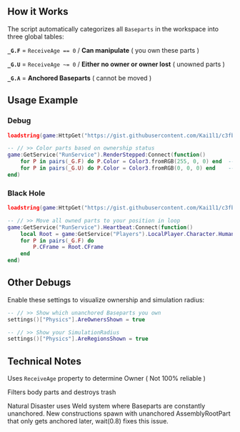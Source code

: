## How it Works

The script automatically categorizes all `Baseparts` in the workspace into three global tables:

**`_G.F`** = `ReceiveAge == 0` / **Can manipulate** ( you own these parts )

**`_G.U`** = `ReceiveAge ~= 0` / **Either no owner or owner lost** ( unowned parts )

**`_G.A`** = **Anchored Baseparts** ( cannot be moved )

## Usage Example

### Debug
```lua
loadstring(game:HttpGet("https://gist.githubusercontent.com/Kai1l1/c3fb5878ce43031ff660be508c096bd1/raw/3aa8dbe633a816abeb104fd5cdf095da395124f1/Table"))()

-- // >> Color parts based on ownership status
game:GetService("RunService").RenderStepped:Connect(function()
    for P in pairs(_G.F) do P.Color = Color3.fromRGB(255, 0, 0) end  -- // >> Red = Owned
    for P in pairs(_G.U) do P.Color = Color3.fromRGB(0, 0, 0) end    -- // >> Black = Unowned
end)
```

### Black Hole
```lua
loadstring(game:HttpGet("https://gist.githubusercontent.com/Kai1l1/c3fb5878ce43031ff660be508c096bd1/raw/3aa8dbe633a816abeb104fd5cdf095da395124f1/Table"))()

-- // >> Move all owned parts to your position in loop
game:GetService("RunService").Heartbeat:Connect(function()
    local Root = game:GetService("Players").LocalPlayer.Character.HumanoidRootPart
    for P in pairs(_G.F) do
        P.CFrame = Root.CFrame
    end
end)
```

## Other Debugs

Enable these settings to visualize ownership and simulation radius:

```lua
-- // >> Show which unanchored Baseparts you own
settings()["Physics"].AreOwnersShown = true

-- // >> Show your SimulationRadius
settings()["Physics"].AreRegionsShown = true
```

## Technical Notes

Uses `ReceiveAge` property to determine Owner ( Not 100% reliable )

Filters body parts and destroys trash

Natural Disaster uses Weld system where Baseparts are constantly unanchored. New constructions spawn with unanchored AssemblyRootPart that only gets anchored later, wait(0.8) fixes this issue.
